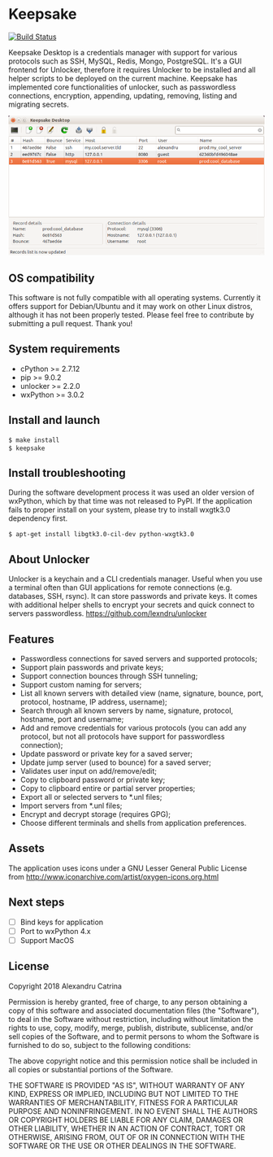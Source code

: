 # Keepsake
[![Build Status](https://travis-ci.org/lexndru/unlocker-desktop.svg?branch=master)](https://travis-ci.org/lexndru/unlocker-desktop)

Keepsake Desktop is a credentials manager with support for various protocols such as SSH, MySQL, Redis, Mongo, PostgreSQL. It's a GUI frontend for Unlocker, therefore it requires Unlocker to be installed and all helper scripts to be deployed on the current machine. Keepsake has implemented core functionalities of unlocker, such as passwordless connections, encryption, appending, updating, removing, listing and migrating secrets.

![Desktop](https://raw.githubusercontent.com/lexndru/unlocker-desktop/master/resources/screenshot.png)

## OS compatibility
This software is not fully compatible with all operating systems. Currently it offers support for Debian/Ubuntu and it may work on other Linux distros, although it has not been properly tested. Please feel free to contribute by submitting a pull request. Thank you!

## System requirements
- cPython >= 2.7.12
- pip >= 9.0.2
- unlocker >= 2.2.0
- wxPython >= 3.0.2

## Install and launch
```
$ make install
$ keepsake
```

## Install troubleshooting
During the software development process it was used an older version of wxPython, which by that time was not released to PyPI. If the application fails to proper install on your system, please try to install wxgtk3.0 dependency first.
```
$ apt-get install libgtk3.0-cil-dev python-wxgtk3.0
```

## About Unlocker
Unlocker is a keychain and a CLI credentials manager. Useful when you use a terminal often than GUI applications for remote connections (e.g. databases, SSH, rsync). It can store passwords and private keys. It comes with additional helper shells to encrypt your secrets and quick connect to servers passwordless.  https://github.com/lexndru/unlocker

## Features
- Passwordless connections for saved servers and supported protocols;
- Support plain passwords and private keys;
- Support connection bounces through SSH tunneling;
- Support custom naming for servers;
- List all known servers with detailed view (name, signature, bounce, port, protocol, hostname, IP address, username);
- Search through all known servers by name, signature, protocol, hostname, port and username;
- Add and remove credentials for various protocols (you can add any protocol, but not all protocols have support for passwordless connection);
- Update password or private key for a saved server;
- Update jump server (used to bounce) for a saved server;
- Validates user input on add/remove/edit;
- Copy to clipboard password or private key;
- Copy to clipboard entire or partial server properties;
- Export all or selected servers to \*.unl files;
- Import servers from \*.unl files;
- Encrypt and decrypt storage (requires GPG);
- Choose different terminals and shells from application preferences.

## Assets
The application uses icons under a GNU Lesser General Public License from http://www.iconarchive.com/artist/oxygen-icons.org.html

## Next steps
- [ ] Bind keys for application
- [ ] Port to wxPython 4.x
- [ ] Support MacOS

## License
Copyright 2018 Alexandru Catrina

Permission is hereby granted, free of charge, to any person obtaining a copy
of this software and associated documentation files (the "Software"), to deal
in the Software without restriction, including without limitation the rights
to use, copy, modify, merge, publish, distribute, sublicense, and/or sell
copies of the Software, and to permit persons to whom the Software is
furnished to do so, subject to the following conditions:

The above copyright notice and this permission notice shall be included in
all copies or substantial portions of the Software.

THE SOFTWARE IS PROVIDED "AS IS", WITHOUT WARRANTY OF ANY KIND, EXPRESS OR
IMPLIED, INCLUDING BUT NOT LIMITED TO THE WARRANTIES OF MERCHANTABILITY,
FITNESS FOR A PARTICULAR PURPOSE AND NONINFRINGEMENT. IN NO EVENT SHALL THE
AUTHORS OR COPYRIGHT HOLDERS BE LIABLE FOR ANY CLAIM, DAMAGES OR OTHER
LIABILITY, WHETHER IN AN ACTION OF CONTRACT, TORT OR OTHERWISE, ARISING FROM,
OUT OF OR IN CONNECTION WITH THE SOFTWARE OR THE USE OR OTHER DEALINGS IN
THE SOFTWARE.

